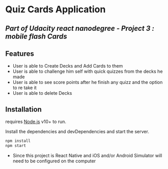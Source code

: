 # Quiz Cards Application
## _Part of Udacity react nanodegree - Project 3 : mobile flash Cards_


## Features

- User is able to Create Decks and Add Cards to them
- User is able to  challenge him self with quick quizzes from the decks he made
- User is able to see score points after he finish any quizz and the option to re take it
- User is able to delete Decks





## Installation

requires [Node.js](https://nodejs.org/) v10+ to run.

Install the dependencies and devDependencies and start the server.

```sh
npm install
npm start
```

* Since this project is React Native and iOS and/or Android Simulator will need to be configured on the computer

